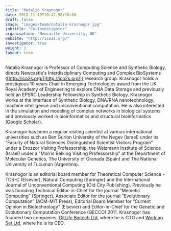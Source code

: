 ```yaml
---
title: "Natalio Krasnogor"
date: 2018-11-19T10:47:58+10:00
draft: false
image: "images/team/natalio-krasnogor.jpg"
jobtitle: "Co-Investigator"
organisation: "Newcastle University, UK"
website: "http://ico2s.org/"
investigator: true
weight: 3
layout: team
---
```


Natalio Krasnogor is Professor of Computing Science and Synthetic Biology, directs Newcastle's Interdisciplinary Computing and Complex BioSystems ([http://ico2s.org/](http://ico2s.org/)) research group. Krasnogor holds a prestigious 10 years Chair in Emerging Technologies award from the UK Royal Academy of Engineering to explore DNA Data Storage and previously held an EPSRC Leadership Fellowship in Synthetic Biology. Krasnogor works at the interface of Synthetic Biology, DNA/RNA nanotechnology, machine intelligence and unconventional computation. He is also interested in the simulation and modeling of complex networks in biological systems and previously worked in bioinformatics and structural bioinformatics ([Google Scholar](https://scholar.google.co.uk/citations?hl=en&user=gx1FuhUAAAAJ&view_op=list_works&sortby=pubdate)).

Krasnogor has been a regular visiting scientist at various international universities such as Ben Gurion University of the Negev (Israel) under its “Faculty of Natural Sciences Distinguished Scientist Visitors Program” under a Drozzor Visiting Professorship, the Weizmann Institute of Science (Israel) under a "Morris Belking Visiting Professorship" at the Department of Molecular Genetics, The University of Granada (Spain) and The National University of Tucuman (Argentina).

Krasnogor is an editorial board member for Theoretical Computer Science - TCS-C (Elsevier), Natural Computing (Springer) and the International Journal of Unconventional Computing (Old City Publishing). Previously he was founding Technical Editor-in-Chief for the journal “Memetic Computing” (Springer), Associate Editor for the journal “Evolutionary Computation” (ACM-MIT Press), Editorial Board Member for “Current Opinion in Biotechnology” (Elsevier) and Editor-in-Chief for the Genetic and Evolutionary Computation Conference (GECCO) 2011. Krasnogor has founded two companies,  [GitLife Biotech Ltd.](https://www.gitlifebiotech.com) where he is CTO and [Working Set Ltd.](https://www.workliapp.com) where he is its CEO.
